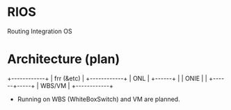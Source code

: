 # RIOS

Routing Integration OS

# Architecture (plan)

+------------+
| frr (&etc) |
+------------+
|     ONL    |
+------+     |
| ONIE |     |
+------+-----+
|   WBS/VM   |
+------------+

* Running on WBS (WhiteBoxSwitch) and VM are planned.
